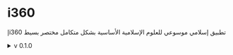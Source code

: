 # i360
إi360 تطبيق إسلامي موسوعي للعلوم الإسلامية الأساسية بشكل متكامل مختصر بسيط

<details>
<summary>v 0.1.0</summary>

| Header | Details |
|-----:|-----------|
|     Creation DateTime | 10/05/2022|
|     Version | 0.1.0|
|     Version Code | 20220510|
|     AppGyver Runtime Version | 4.3.6|
|     Released OS | Web|
|     Released Build# | 230085|
|     Released | 02/07/2022|
|     Notes | i360إ-OG (OG=Original)
(before Magmaa meeting 2022/05/12)|
|     Changes | "Creation: i360إ-OG (Original)|
|     | Add: ""Quran"" button|
|     | Add: ""Hadith"" button|
|     | Add: ""Aqidah"" button|
|     | Add: ""Fiqh"" button|
|     | Add: ""Terminology"" button|
|     | Add: ""IslamicThoughtComponentBooks"" button|
|     | Add: ""Azkar"" button|
|     | Add: ""PrayerTimes"" button|
|     | Add: ""Mawareth"" button|
|     | Add: ""DarAlIftaa"" button|
|     | Add: Logic for Android op."|
  
</details>

  
</details>

